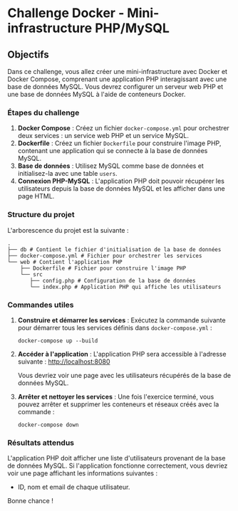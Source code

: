 # Challenge Docker - Mini-infrastructure PHP/MySQL

## Objectifs

Dans ce challenge, vous allez créer une mini-infrastructure avec Docker et Docker Compose, comprenant une application PHP interagissant avec une base de données MySQL. Vous devrez configurer un serveur web PHP et une base de données MySQL à l'aide de conteneurs Docker.

### Étapes du challenge

1. **Docker Compose** : Créez un fichier `docker-compose.yml` pour orchestrer deux services : un service web PHP et un service MySQL.
2. **Dockerfile** : Créez un fichier `Dockerfile` pour construire l'image PHP, contenant une application qui se connecte à la base de données MySQL.
3. **Base de données** : Utilisez MySQL comme base de données et initialisez-la avec une table `users`.
4. **Connexion PHP-MySQL** : L'application PHP doit pouvoir récupérer les utilisateurs depuis la base de données MySQL et les afficher dans une page HTML.

### Structure du projet

L'arborescence du projet est la suivante :

```text
.
├── db # Contient le fichier d'initialisation de la base de données
├── docker-compose.yml # Fichier pour orchestrer les services
└── web # Contient l'application PHP
    ├── Dockerfile # Fichier pour construire l'image PHP
    └── src
       ├── config.php # Configuration de la base de données
       └── index.php # Application PHP qui affiche les utilisateurs
```

### Commandes utiles

1. **Construire et démarrer les services** :
   Exécutez la commande suivante pour démarrer tous les services définis dans `docker-compose.yml` :

   `docker-compose up --build`

2. **Accéder à l'application** :
   L'application PHP sera accessible à l'adresse suivante :
   [http://localhost:8080](http://localhost:8080)

   Vous devriez voir une page avec les utilisateurs récupérés de la base de données MySQL.

3. **Arrêter et nettoyer les services** :
   Une fois l'exercice terminé, vous pouvez arrêter et supprimer les conteneurs et réseaux créés avec la commande :

   `docker-compose down`

### Résultats attendus

L'application PHP doit afficher une liste d'utilisateurs provenant de la base de données MySQL. Si l'application fonctionne correctement, vous devriez voir une page affichant les informations suivantes :

- ID, nom et email de chaque utilisateur.
  
Bonne chance !
